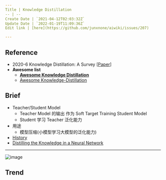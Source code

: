 ```yaml
---
Title | Knowledge Distillation
-- | --
Create Date | `2021-04-12T02:03:32Z`
Update Date | `2022-01-19T11:09:36Z`
Edit link | [here](https://github.com/junxnone/aiwiki/issues/207)

---
```

## Reference
- 2020-6 Knowledge Distillation: A Survey [[Paper](https://arxiv.org/pdf/2006.05525.pdf)]
- **Awesome list**
  - **[Awesome Knowledge Distillation](https://github.com/dkozlov/awesome-knowledge-distillation)**
  - [Awesome Knowledge-Distillation](https://github.com/FLHonker/Awesome-Knowledge-Distillation)

## Brief
- Teacher/Student Model
  - Teacher Model 的输出 作为 Soft Target Training  Student Model
  - Student 学习 Teacher 泛化能力
- 用途
  - 模型压缩(小模型学习大模型的泛化能力)
- [History](https://github.com/junxnone/tech-io/issues/961)
- [Distilling the Knowledge in a Neural Network](/Distilling_the_Knowledge_in_a_Neural_Network)
---

![image](https://user-images.githubusercontent.com/2216970/114331485-a9ac0000-9b76-11eb-8d73-58a586283fef.png)


## Trend


